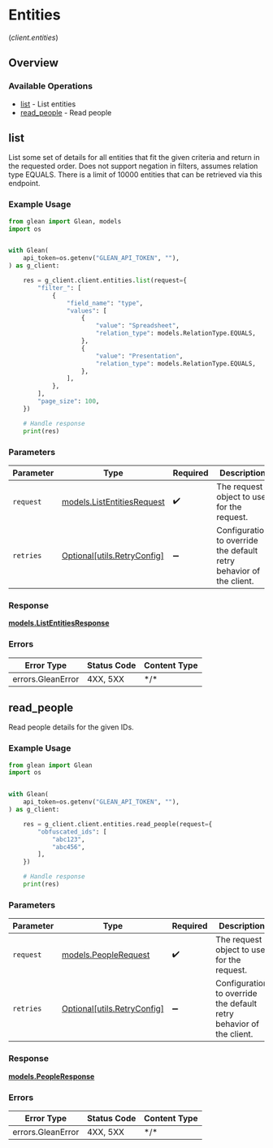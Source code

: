 # Entities
(*client.entities*)

## Overview

### Available Operations

* [list](#list) - List entities
* [read_people](#read_people) - Read people

## list

List some set of details for all entities that fit the given criteria and return in the requested order. Does not support negation in filters, assumes relation type EQUALS. There is a limit of 10000 entities that can be retrieved via this endpoint.

### Example Usage

```python
from glean import Glean, models
import os


with Glean(
    api_token=os.getenv("GLEAN_API_TOKEN", ""),
) as g_client:

    res = g_client.client.entities.list(request={
        "filter_": [
            {
                "field_name": "type",
                "values": [
                    {
                        "value": "Spreadsheet",
                        "relation_type": models.RelationType.EQUALS,
                    },
                    {
                        "value": "Presentation",
                        "relation_type": models.RelationType.EQUALS,
                    },
                ],
            },
        ],
        "page_size": 100,
    })

    # Handle response
    print(res)

```

### Parameters

| Parameter                                                           | Type                                                                | Required                                                            | Description                                                         |
| ------------------------------------------------------------------- | ------------------------------------------------------------------- | ------------------------------------------------------------------- | ------------------------------------------------------------------- |
| `request`                                                           | [models.ListEntitiesRequest](../../models/listentitiesrequest.md)   | :heavy_check_mark:                                                  | The request object to use for the request.                          |
| `retries`                                                           | [Optional[utils.RetryConfig]](../../models/utils/retryconfig.md)    | :heavy_minus_sign:                                                  | Configuration to override the default retry behavior of the client. |

### Response

**[models.ListEntitiesResponse](../../models/listentitiesresponse.md)**

### Errors

| Error Type        | Status Code       | Content Type      |
| ----------------- | ----------------- | ----------------- |
| errors.GleanError | 4XX, 5XX          | \*/\*             |

## read_people

Read people details for the given IDs.

### Example Usage

```python
from glean import Glean
import os


with Glean(
    api_token=os.getenv("GLEAN_API_TOKEN", ""),
) as g_client:

    res = g_client.client.entities.read_people(request={
        "obfuscated_ids": [
            "abc123",
            "abc456",
        ],
    })

    # Handle response
    print(res)

```

### Parameters

| Parameter                                                           | Type                                                                | Required                                                            | Description                                                         |
| ------------------------------------------------------------------- | ------------------------------------------------------------------- | ------------------------------------------------------------------- | ------------------------------------------------------------------- |
| `request`                                                           | [models.PeopleRequest](../../models/peoplerequest.md)               | :heavy_check_mark:                                                  | The request object to use for the request.                          |
| `retries`                                                           | [Optional[utils.RetryConfig]](../../models/utils/retryconfig.md)    | :heavy_minus_sign:                                                  | Configuration to override the default retry behavior of the client. |

### Response

**[models.PeopleResponse](../../models/peopleresponse.md)**

### Errors

| Error Type        | Status Code       | Content Type      |
| ----------------- | ----------------- | ----------------- |
| errors.GleanError | 4XX, 5XX          | \*/\*             |